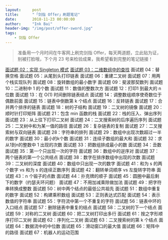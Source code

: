 ```yaml
---
layout:     post
title:      "「剑指 Offer」刷题笔记"
date:       2018-11-23 00:00:00
author:     "Ink Bai"
header-img: "/img/post/offer-sword.jpg"
tags:
    - 剑指 Offer
---
```

> 准备用一个月时间在牛客网上刷完剑指 Offer，每天两道题，立此贴为证，别被打脸哦，下个月 23 号来检验成果，我希望看到完整的笔记链接！

[面试题 02：实现 Singleton 模式](http://baixin.ink/2018/11/23/offer-sword-2/)
[面试题 03：二维数组中的查找](http://baixin.ink/2018/11/23/offer-sword-3/)
面试题 04：替换空格
面试题 05：从尾到头打印链表
面试题 06：重建二叉树
面试题 07：用两个栈实现队列
面试题 08：旋转数组的最小数字
面试题 09：斐波那契数列
面试题 10：二进制中 1 的个数
面试题 11：数值的整数次方
面试题 12：打印1 到最大的 n 位数
面试题 13：在 O(1) 时间删除链表结点
面试题 14：调整数组顺序使奇数位于偶数前面
面试题 15：链表中倒数第 k 个结点
面试题 16：反转链表
面试题 17：合并两个排序的链表
面试题 18：树的子结构
面试题 19：二叉树的镜像
面试题 20：顺时针打印矩阵
面试题 21：包含 min 函数的栈
面试题 22：栈的压入、弹出序列
面试题 23：从上往下打印二叉树
面试题 24：二叉搜索树的后序遍历序列
面试题 25：二叉树中和为某一值的路径
面试题 26：复杂链表的复制
面试题 27：二叉搜索树与双向链表
面试题 28：字符串的排列
面试题 29：数组中出现次数超过一半的数字
面试题 30：最小的k个数
面试题 31：连续子数组的最大和
面试题 32：求从1到n的整数中 1 出现的次数
面试题 33：把数组排成最小的数
面试题 34：丑数
面试题 35：第一个只出现一次的字符
面试题 36：数组中的逆序对
面试题 37：两个链表的第一个公共结点
面试题 38：数字在排序数组中出现的次数
面试题 39：二叉树的深度
面试题 40：数组中只出现一次的数字
面试题 41：和为 s 的两个数字 vs 和为 s 的连续正数序列
面试题 42：翻转单词顺序 vs 左旋转字符串
面试题 43：n 个锻子的点数
面试题 44：扑克牌的顺子
面试题 45：圆圈中最后剩下的数字（约瑟夫环问题）
面试题 47：不用加减乘除做加法
面试题 49：把字符串转换成整数
面试题 50：树中两个结点的最低公共祖先
面试题 51：数组中重复的数字
面试题 52：构建乘积数组
面试题 53：正则表达式匹配
面试题 54：表示数值的字符串
面试题 55：字符流中第一个不重复的字符
面试题 56：链表中环的入口结点
面试题 57：删除链表中重复的结点
面试题 58：二叉树的下一个结点
面试题 59：对称的二叉树
面试题 60：把二叉树打印出多行
面试题 61：按之字形顺序打印二叉树
面试题 62：序列化二叉树
面试题 63：二叉搜索树的第 k 个结点
面试题 64：数据流中的中位数
面试题 65：滑动窗口的最大值
面试题 66：矩阵中的路径
面试题 67：机器人的运动范围
